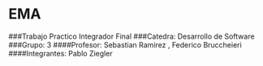 # EMA
###Trabajo Practico Integrador Final 
###Catedra: Desarrollo de Software 
###Grupo: 3
####Profesor: Sebastian Ramirez	, Federico Bruccheieri 
####Integrantes: Pablo Ziegler
